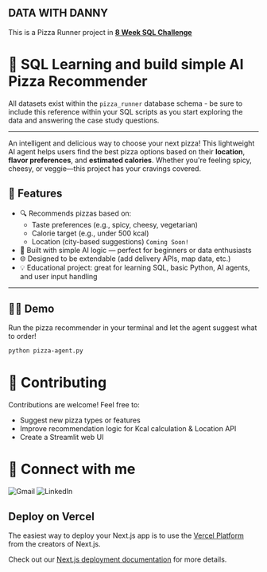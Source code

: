 ## DATA WITH DANNY 
This is a Pizza Runner project in **[8 Week SQL Challenge](https://8weeksqlchallenge.com)**


# 🍕 SQL Learning and build simple AI Pizza Recommender

All datasets exist within the ```pizza_runner``` database schema - be sure to include this reference within your SQL scripts as you start exploring the data and answering the case study questions.
<hr> 

An intelligent and delicious way to choose your next pizza! This lightweight AI agent helps users find the best pizza options based on their **location**, **flavor preferences**, and **estimated calories**. Whether you're feeling spicy, cheesy, or veggie—this project has your cravings covered.


## 🚀 Features

- 🔍 Recommends pizzas based on:
  - Taste preferences (e.g., spicy, cheesy, vegetarian)
  - Calorie target (e.g., under 500 kcal)
  - Location (city-based suggestions)  ```Coming Soon!```
- 🧠 Built with simple AI logic — perfect for beginners or data enthusiasts
- 🌐 Designed to be extendable (add delivery APIs, map data, etc.)
- 💡 Educational project: great for learning SQL, basic Python, AI agents, and user input handling

---

## 🧑‍🍳 Demo

Run the pizza recommender in your terminal and let the agent suggest what to order!

```bash
python pizza-agent.py
```
# 🤝 Contributing

Contributions are welcome! Feel free to:

- Suggest new pizza types or features
- Improve recommendation logic for Kcal calculation & Location API 
- Create a Streamlit web UI

# 📩 Connect with me 


![Gmail](https://img.shields.io/badge/Gmail-D14836?style=for-the-badge&logo=gmail&logoColor=white)
![LinkedIn](https://img.shields.io/badge/linkedin-%230077B5.svg?style=for-the-badge&logo=linkedin&logoColor=white)




<!-- This is a [Next.js](https://nextjs.org) project bootstrapped with [`create-next-app`](https://nextjs.org/docs/app/api-reference/cli/create-next-app).

## Getting Started

First, run the development server:

```bash
npm run dev
# or
yarn dev
# or
pnpm dev
# or
bun dev
```

Open [http://localhost:3000](http://localhost:3000) with your browser to see the result.

You can start editing the page by modifying `app/page.tsx`. The page auto-updates as you edit the file.

This project uses [`next/font`](https://nextjs.org/docs/app/building-your-application/optimizing/fonts) to automatically optimize and load [Geist](https://vercel.com/font), a new font family for Vercel.

## Learn More

To learn more about Next.js, take a look at the following resources:

- [Next.js Documentation](https://nextjs.org/docs) - learn about Next.js features and API.
- [Learn Next.js](https://nextjs.org/learn) - an interactive Next.js tutorial.

You can check out [the Next.js GitHub repository](https://github.com/vercel/next.js) - your feedback and contributions are welcome! -->

## Deploy on Vercel

The easiest way to deploy your Next.js app is to use the [Vercel Platform](https://vercel.com/new?utm_medium=default-template&filter=next.js&utm_source=create-next-app&utm_campaign=create-next-app-readme) from the creators of Next.js.

Check out our [Next.js deployment documentation](https://nextjs.org/docs/app/building-your-application/deploying) for more details.
